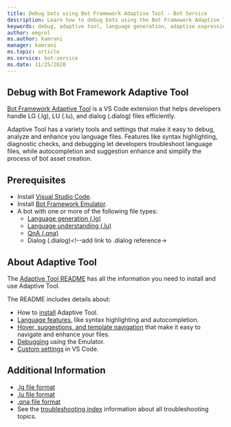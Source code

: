 ```yaml
---
title: Debug bots using Bot Framework Adaptive Tool - Bot Service
description: Learn how to debug bots using the Bot Framework Adaptive Tool Microsoft VS Code extension.
keywords: debug, adaptive tool, language generation, adaptive expressions, bot framework composer
author: emgrol
ms.author: kamrani
manager: kamrani
ms.topic: article
ms.service: bot-service
ms.date: 11/25/2020
---
```


## Debug with Bot Framework Adaptive Tool

[Bot Framework Adaptive Tool](https://aka.ms/adaptive-tool) is a VS Code extension that helps developers handle LG (.lg), LU (.lu), and dialog (.dialog) files efficiently.

Adaptive Tool has a variety tools and settings that make it easy to debug, analyze and enhance you language files. Features like syntax highlighting, diagnostic checks, and debugging let developers troubleshoot language files, while autocompletion and suggestion enhance and simplify the process of bot asset creation.

## Prerequisites

- Install [Visual Studio Code](https://aka.ms/vscode-downloads).
- Install [Bot Framework Emulator](https://aka.ms/Emulator-wiki-getting-started).
- A bot with one or more of the following file types:
    - [Language generation (.lg)](file-format/bot-builder-lg-file-format.md)
    - [Language understanding (.lu)](file-format/bot-builder-lu-file-format.md)
    - [QnA (.qna)](file-format-bot-builder-qna-file-format.md)
    - Dialog (.dialog)<!--add link to .dialog reference->

## About Adaptive Tool

The [Adaptive Tool README](https://aka.ms/adaptive-tool-readme) has all the information you need to install and use Adaptive Tool.

The README includes details about:

- How to [install](https://aka.ms/adaptive-tool-readme#getting-started) Adaptive Tool.
- [Language features](https://aka.ms/adaptive-tool-readme#language-features), like syntax highlighting and autocompletion.
- [Hover, suggestions, and template navigation](https://aka.ms/adaptive-tool-#hover-suggestions-and-navigation) that make it easy to navigate and enhance your files.
- [Debugging](https://aka.ms/adaptive-tool-readme#debugging) using the Emulator.
- [Custom settings](https://aka.ms/adaptive-tool-readme#adaptive-tool-settings) in VS Code.

## Additional Information

- [.lg file format](file-format/bot-builder-lg-file-format.md)
- [.lu file format](file-format/bot-builder-lu-file-format.md)
- [.qna file format](file-format/bot-builder-qna-file-format.md)
- See the [troubleshooting index](bot-service-troubleshoot-index.md) information about all troubleshooting topics.
